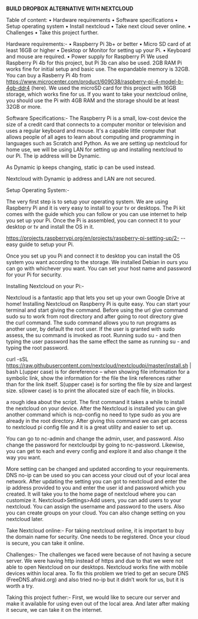 **BUILD DROPBOX ALTERNATIVE WITH NEXTCLOUD**

Table of content:
•	Hardware requirements
•	Software specifications
•	Setup operating system
•	Install nextcloud
•	Take next cloud sever online.
•	Challenges
•	Take this project further.

Hardware requirements:-
•	Raspberry Pi 3b+ or better
•	Micro SD card of at least 16GB or higher
•	Desktop or Monitor for setting up your Pi.
•	Keyboard and mouse are required.
•	Power supply for Raspberry Pi
We used Raspberry Pi 4b for this project, but Pi 3b can also be used. 2GB RAM Pi works fine for initial setup and basic use. The expandable memory is 32GB. You can buy a Rasberry Pi 4b from https://www.microcenter.com/product/609038/raspberry-pi-4-model-b-4gb-ddr4 (here). 
We used the microSD card for this project with 16GB storage, which works fine for us. If you want to take your nextcloud online, you should use the Pi with 4GB RAM and the storage should be at least 32GB or more.

Software Specifications:-
	The Raspberry Pi is a small, low-cost device the size of a credit card that connects to a computer monitor or television and uses a regular keyboard and mouse. It's a capable little computer that allows people of all ages to learn about computing and programming in languages such as Scratch and Python.
As we are setting up nextcloud for home use, we will be using LAN for setting up and installing nextcloud to our Pi. The ip address will be Dynamic.

As Dynamic ip keeps changing, static ip can be used instead.

Nextcloud with Dynamic ip address and LAN are not secured. 

Setup Operating System:-
	
The very first step is to setup your operating system. We are using Raspberry Pi and it is very easy to install to your tv or desktops. The Pi kit comes with the guide which you can follow or you can use internet to help you set up your Pi. Once the Pi is assembled, you can connect it to your desktop or tv and install the OS in it. 

https://projects.raspberrypi.org/en/projects/raspberry-pi-setting-up/2- -- easy guide to setup your Pi. 

Once you set up you Pi and connect it to desktop you can install the OS system you want according to the storage. We installed Debian in ours you can go with whichever you want. You can set your host name and password for your Pi for security. 

Installing Nextcloud on your Pi:-

Nextcloud is a fantastic app that lets you set up your own Google Drive at home! 
Installing Nextcloud on Raspberry Pi is quite easy. You can start your terminal and start giving the command.
Before using the url give command sudo su to work from root directory and after going to root directory give the curl command.
The sudo command allows you to run programs as another user, by default the root user. If the user is granted with sudo assess, the su command is invoked as root. Running sudo su - and then typing the user password has the same effect the same as running su - and typing the root password.

curl -sSL https://raw.githubusercontent.com/nextcloud/nextcloudpi/master/install.sh | bash
L(upper case) is for dereference – when showing file information for a symbolic link, show the information for the file the link references rather than for the link itself. 
S(upper case) is for sorting the file by size and largest size.
s(lower case) is to print the allocated size of each file, in blocks.
 

a rough idea about the script.
The first command it takes a while to install the nextcloud on your device. After the Nextcloud is installed you can give another command which is ncp-config no need to type sudo as you are already in the root directory. After giving this command we can get access to nextcloud pi config file and it is a great utility and easier to set up.

 

You can go to nc-admin and change the admin, user, and password. Also change the password for nextcloudpi by going to nc-password. Likewise, you can get to each and every config and explore it and also change it the way you want.


  

More setting can be changed and updated according to your requirements.
DNS no-ip can be used so you can access your cloud out of your local area network.
After updating the setting you can got to nextcloud and enter the ip address provided to you and enter the user id and password which you created. It will take you to the home page of nextcloud where you can customize it.
Nextcloud>Settings>Add users, you can add users to your nextcloud. You can assign the username and password to the users. Also you can create groups on your cloud. 
You can also change setting on you nextcloud later. 

Take Nextcloud online:-
For taking nextcloud online, it is important to buy the domain name for security. One needs to be registered. Once your cloud is secure, you can take it online.

Challenges:-
The challenges we faced were because of not having a secure server. We were having http instead of https and due to that we were not able to open Nextcloud on our desktops. Nextcloud works fine with mobile devices within local area. To fix this problem we tried to get an secure DNS (FreeDNS.afraid.org) and also tried no-ip but it didn’t work for us, but it is worth a try.

Taking this project futher:-
First, we would like to secure our server and make it available for using even out of the local area. And later after making it secure, we can take it on the internet.


